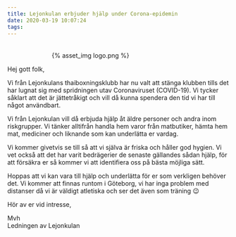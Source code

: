 ```yaml
---
title: Lejonkulan erbjuder hjälp under Corona-epidemin
date: 2020-03-19 10:07:24
tags:
---
```


<div style="padding-top: 20px; width: 60%; margin: 0 auto;">
	{% asset_img logo.png %}
</div>

Hej gott folk,

Vi från Lejonkulans thaiboxningsklubb har nu valt att stänga klubben tills det har lugnat sig med spridningen utav Coronaviruset (COVID-19). Vi tycker såklart att det är jättetråkigt och vill då kunna spendera den tid vi har till något användbart.

Vi från Lejonkulan vill då erbjuda hjälp åt äldre personer och andra inom riskgrupper. Vi tänker alltifrån handla hem varor från matbutiker, hämta hem mat, mediciner och liknande som kan underlätta er vardag.

Vi kommer givetvis se till så att vi själva är friska och håller god hygien. Vi vet också att det har varit bedrägerier de senaste gällandes sådan hjälp, för att försäkra er så kommer vi att identifiera oss på bästa möjliga sätt.

Hoppas att vi kan vara till hjälp och underlätta för er som verkligen behöver det. Vi kommer att finnas runtom i Göteborg, vi har inga problem med distanser då vi är väldigt atletiska och ser det även som träning 😉

Hör av er vid intresse,

Mvh  
Ledningen av Lejonkulan
